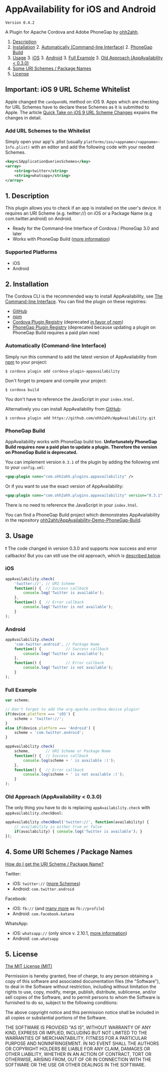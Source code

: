# AppAvailability for iOS and Android

`Version 0.4.2`

A Plugin for Apache Cordova and Adobe PhoneGap by [ohh2ahh](http://ohh2ahh.com).

1. [Description](https://github.com/ohh2ahh/AppAvailability#1-description)
2. [Installation](https://github.com/ohh2ahh/AppAvailability#2-installation)
	2. [Automatically (Command-line Interface)](https://github.com/ohh2ahh/AppAvailability#automatically-command-line-interface)
	2. [PhoneGap Build](https://github.com/ohh2ahh/AppAvailability#phonegap-build)
3. [Usage](https://github.com/ohh2ahh/AppAvailability#3-usage)
	3. [iOS](https://github.com/ohh2ahh/AppAvailability#ios)
	3. [Android](https://github.com/ohh2ahh/AppAvailability#android)
	3. [Full Example](https://github.com/ohh2ahh/AppAvailability#full-example)
	3. [Old Approach (AppAvailability < 0.3.0)](https://github.com/ohh2ahh/AppAvailability#old-approach-appavailability--030)
4. [Some URI Schemes / Package Names](https://github.com/ohh2ahh/AppAvailability#4-some-uri-schemes--package-names)
5. [License](https://github.com/ohh2ahh/AppAvailability#5-license)

## Important: iOS 9 URL Scheme Whitelist
Apple changed the `canOpenURL` method on iOS 9. Apps which are checking for URL Schemes have to declare these Schemes as it is submitted to Apple. The article [Quick Take on iOS 9 URL Scheme Changes](http://awkwardhare.com/post/121196006730/quick-take-on-ios-9-url-scheme-changes) expains the changes in detail.

### Add URL Schemes to the Whitelist
Simply open your app's .plist (usually `platforms/ios/<appname>/<appname>-Info.plist)` with an editor and add the following code with your needed Schemes.

```xml
<key>LSApplicationQueriesSchemes</key>
<array>
    <string>twitter</string>
    <string>whatsapp</string>
</array>
```

## 1. Description

This plugin allows you to check if an app is installed on the user's device.
It requires an URI Scheme (e.g. twitter://) on iOS or a Package Name (e.g com.twitter.android) on Android.

* Ready for the Command-line Interface of Cordova / PhoneGap 3.0 and later
* Works with PhoneGap Build ([more information](https://build.phonegap.com/plugins/17))

### Supported Platforms

* iOS
* Android

## 2. Installation

The Cordova CLI is the recommended way to install AppAvailability, see [The Command-line Interface](http://cordova.apache.org/docs/en/4.0.0/guide_cli_index.md.html#The%20Command-Line%20Interface). You can find the plugin on these registries:
* [GitHub](https://github.com/ohh2ahh/AppAvailability)
* [npm](https://www.npmjs.com/package/cordova-plugin-appavailability)
* [Cordova Plugin Registry](http://plugins.cordova.io/#/package/com.ohh2ahh.plugins.appavailability) (deprecated [in favor of npm](http://cordova.apache.org/announcements/2015/04/21/plugins-release-and-move-to-npm.html))
* [PhoneGap Plugin Registry](https://build.phonegap.com/plugins/1054) (deprecated because updating a plugin on PhoneGap Build requires a paid plan now)

### Automatically (Command-line Interface)

Simply run this command to add the latest version of AppAvailability from [npm](https://www.npmjs.com/package/cordova-plugin-appavailability) to your project:
```
$ cordova plugin add cordova-plugin-appavailability
```

Don't forget to prepare and compile your project:
```
$ cordova build
```

You don't have to reference the JavaScript in your `index.html`.

Alternatively you can install AppAvailability from [GitHub](https://github.com/ohh2ahh/AppAvailability):
```
$ cordova plugin add https://github.com/ohh2ahh/AppAvailability.git
```

### PhoneGap Build

AppAvailability works with PhoneGap build too. **Unfortunately PhoneGap Build requires now a paid plan to update a plugin. Therefore the version on PhoneGap Build is deprecated.**

You can implement version `0.3.1` of the plugin by adding the following xml to your `config.xml`:
```xml
<gap:plugin name="com.ohh2ahh.plugins.appavailability" />
```
Or if you want to use the exact version of AppAvailability:
```xml
<gap:plugin name="com.ohh2ahh.plugins.appavailability" version="0.3.1" />
```

There is no need to reference the JavaScript in your `index.html`.

You can find a PhoneGap Build project which demonstrates AppAvailability in the repository [ohh2ahh/AppAvailability-Demo-PhoneGap-Build](https://github.com/ohh2ahh/AppAvailability-Demo-PhoneGap-Build).

## 3. Usage

:exclamation: The code changed in version 0.3.0 and supports now success and error callbacks! But you can still use the old approach, which is [described below](https://github.com/ohh2ahh/AppAvailability#old-approach-appavailability--030).

### iOS

```javascript
appAvailability.check(
    'twitter://', // URI Scheme
    function() {  // Success callback
        console.log('Twitter is available');
    },
    function() {  // Error callback
        console.log('Twitter is not available');
    }
);
```

### Android

```javascript
appAvailability.check(
    'com.twitter.android', // Package Name
    function() {           // Success callback
        console.log('Twitter is available');
    },
    function() {           // Error callback
        console.log('Twitter is not available');
    }
);
```

### Full Example

```javascript
var scheme;

// Don't forget to add the org.apache.cordova.device plugin!
if(device.platform === 'iOS') {
    scheme = 'twitter://';
}
else if(device.platform === 'Android') {
    scheme = 'com.twitter.android';
}

appAvailability.check(
    scheme,       // URI Scheme or Package Name
    function() {  // Success callback
        console.log(scheme + ' is available :)');
    },
    function() {  // Error callback
        console.log(scheme + ' is not available :(');
    }
);
```

### Old Approach (AppAvailability < 0.3.0)

The only thing you have to do is replacing `appAvailability.check` with `appAvailability.checkBool`:

```javascript
appAvailability.checkBool('twitter://', function(availability) {
    // availability is either true or false
    if(availability) { console.log('Twitter is available'); }
});
```

## 4. Some URI Schemes / Package Names

[How do I get the URI Scheme / Package Name?](https://github.com/ohh2ahh/AppAvailability/issues/2#issuecomment-22203591)

Twitter:
* iOS: `twitter://` ([more Schemes](http://wiki.akosma.com/IPhone_URL_Schemes#Twitter))
* Android: `com.twitter.android`

Facebook:
* iOS: `fb://` (and [many more](http://wiki.akosma.com/IPhone_URL_Schemes#Facebook) as `fb://profile`)
* Android: `com.facebook.katana`

WhatsApp:
* iOS: `whatsapp://` (only since v. 2.10.1, [more information](http://www.whatsapp.com/faq/en/iphone/23559013))
* Android: `com.whatsapp`

## 5. License

[The MIT License (MIT)](http://www.opensource.org/licenses/mit-license.html)

Permission is hereby granted, free of charge, to any person obtaining a copy
of this software and associated documentation files (the "Software"), to deal
in the Software without restriction, including without limitation the rights
to use, copy, modify, merge, publish, distribute, sublicense, and/or sell
copies of the Software, and to permit persons to whom the Software is
furnished to do so, subject to the following conditions:

The above copyright notice and this permission notice shall be included in
all copies or substantial portions of the Software.

THE SOFTWARE IS PROVIDED "AS IS", WITHOUT WARRANTY OF ANY KIND, EXPRESS OR
IMPLIED, INCLUDING BUT NOT LIMITED TO THE WARRANTIES OF MERCHANTABILITY,
FITNESS FOR A PARTICULAR PURPOSE AND NONINFRINGEMENT. IN NO EVENT SHALL THE
AUTHORS OR COPYRIGHT HOLDERS BE LIABLE FOR ANY CLAIM, DAMAGES OR OTHER
LIABILITY, WHETHER IN AN ACTION OF CONTRACT, TORT OR OTHERWISE, ARISING FROM,
OUT OF OR IN CONNECTION WITH THE SOFTWARE OR THE USE OR OTHER DEALINGS IN
THE SOFTWARE.